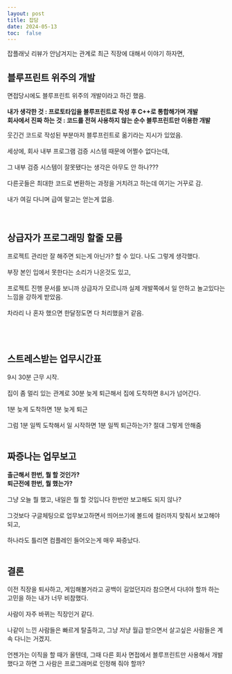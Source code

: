 ```yaml
---
layout: post
title: 잡담
date: 2024-05-13
toc:  false
---
```


잡플래닛 리뷰가 안남겨지는 관계로 최근 직장에 대해서 이야기 하자면,

## 블루프린트 위주의 개발   
면접당시에도 블루프린트 위주의 개발이라고 하긴 했음.<br><br>
**내가 생각한 것 : 프로토타입을 블루프린트로 작성 후 C++로 통합해가며 개발**   
**회사에서 진짜 하는 것 : 코드를 전혀 사용하지 않는 순수 블루프린트만 이용한 개발**

웃긴건 코드로 작성된 부분마저 블루프린트로 옮기라는 지시가 있었음.<br><br>
세상에, 회사 내부 프로그램 검증 시스템 때문에 어쩔수 없다는데,<br><br>
그 내부 검증 시스템이 잘못됐다는 생각은 아무도 안 하나???<br><br>
다른곳들은 최대한 코드로 변환하는 과정을 거치려고 하는데 여기는 거꾸로 감.<br><br>
내가 여길 다니며 급여 말고는 얻는게 없음.
<br><br><br>

## 상급자가 프로그래밍 할줄 모름

프로젝트 관리만 잘 해주면 되는게 아닌가? 할 수 있다. 나도 그렇게 생각했다.<br><br>
부장 본인 입에서 못한다는 소리가 나온것도 있고,<br><br>
프로젝트 진행 문서를 보니까 상급자가 모르니까 실제 개발쪽에서 일 안하고 놀고있다는 느낌을 강하게 받았음.<br><br>
차라리 나 혼자 했으면 한달정도면 다 처리했을거 같음.   
<br><br><br>

## 스트레스받는 업무시간표

9시 30분 근무 시작.<br><br>
집이 좀 멀리 있는 관계로 30분 늦게 퇴근해서 집에 도착하면 8시가 넘어간다.<br><br>
1분 늦게 도착하면 1분 늦게 퇴근<br><br>
그럼 1분 일찍 도착해서 일 시작하면 1분 일찍 퇴근하는가? 절대 그렇게 안해줌<br><br>

## 짜증나는 업무보고

**출근해서 한번, 뭘 할 것인가?**<br>
**퇴근전에 한번, 뭘 했는가?**<br><br>
그냥 오늘 뭘 했고, 내일은 뭘 할 것입니다 한번만 보고해도 되지 않나?<br><br>
그것보다 구글체팅으로 업무보고하면서 띄어쓰기에 볼드에 컬러까지 맞춰서 보고해야되고,<br><br>
하나라도 틀리면 컴플레인 들어오는게 매우 짜증났다.<br><br>


## 결론

이전 직장을 퇴사하고, 게임해볼거라고 공백이 길었던지라 참으면서 다녀야 할까 하는 고민을 하는 내가 너무 비참했다.<br><br>
사람이 자주 바뀌는 직장인거 같다.<br><br>
나같이 느낀 사람들은 빠르게 탈출하고, 그냥 저냥 월급 받으면서 살고싶은 사람들은 계속 다니는 거겠지.<br><br>
언젠가는 이직을 할 때가 올텐데, 그때 다른 회사 면접에서 블루프린트만 사용해서 개발했다고 하면 그 사람은 프로그래머로 인정해 줘야 할까?<br><br>
